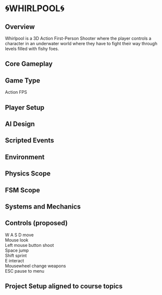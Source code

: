 # 🌀WHIRLPOOL🌀

## Overview
Whirlpool is a 3D Action First-Person Shooter where the player controls a character in an underwater world where they have to fight their way through levels filled with fishy foes.

## Core Gameplay

## Game Type
Action FPS

## Player Setup

## AI Design

## Scripted Events

## Environment

## Physics Scope

## FSM Scope

## Systems and Mechanics

## Controls (proposed)
W A S D              move  
Mouse                look  
Left mouse button    shoot  
Space                jump  
Shift                sprint  
E                    interact  
Mousewheel           change weapons  
ESC                  pause to menu  

## Project Setup aligned to course topics
